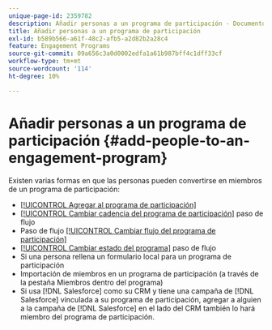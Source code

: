 ```yaml
---
unique-page-id: 2359782
description: Añadir personas a un programa de participación - Documentos de Marketo - Documentación del producto
title: Añadir personas a un programa de participación
exl-id: b589b566-a61f-48c2-afb5-a2d82b2a28c4
feature: Engagement Programs
source-git-commit: 09a656c3a0d0002edfa1a61b987bff4c1dff33cf
workflow-type: tm+mt
source-wordcount: '114'
ht-degree: 10%

---
```


# Añadir personas a un programa de participación {#add-people-to-an-engagement-program}

Existen varias formas en que las personas pueden convertirse en miembros de un programa de participación:

* [[!UICONTROL Agregar al programa de participación]](/help/marketo/product-docs/core-marketo-concepts/smart-campaigns/program-flow-actions/add-to-engagement-program.md)
* [[!UICONTROL Cambiar cadencia del programa de participación]](/help/marketo/product-docs/core-marketo-concepts/smart-campaigns/program-flow-actions/change-engagement-program-cadence.md) paso de flujo
* Paso de flujo [[!UICONTROL Cambiar flujo del programa de participación]](/help/marketo/product-docs/core-marketo-concepts/smart-campaigns/program-flow-actions/change-engagement-program-stream.md)
* [[!UICONTROL Cambiar estado del programa]](/help/marketo/product-docs/core-marketo-concepts/smart-campaigns/program-flow-actions/change-program-status.md) paso de flujo
* Si una persona rellena un formulario local para un programa de participación
* Importación de miembros en un programa de participación (a través de la pestaña Miembros dentro del programa)
* Si usa [!DNL Salesforce] como su CRM y tiene una campaña de [!DNL Salesforce] vinculada a su programa de participación, agregar a alguien a la campaña de [!DNL Salesforce] en el lado del CRM también lo hará miembro del programa de participación.
